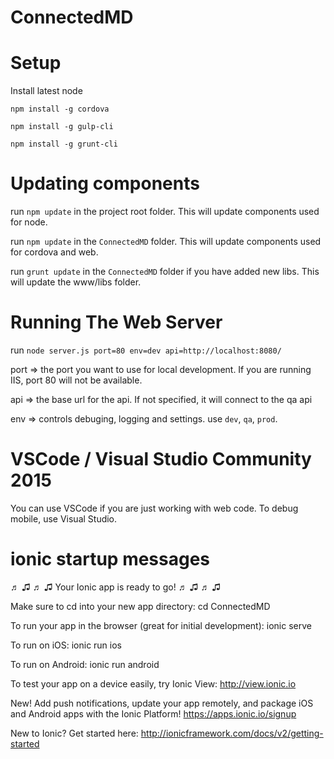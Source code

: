 # ConnectedMD

# Setup
Install latest node

`npm install -g cordova`

`npm install -g gulp-cli`

`npm install -g grunt-cli`

# Updating components
run `npm update` in the project root folder. This will update components used for node.

run `npm update` in the `ConnectedMD` folder. This will update components used for cordova and web.

run `grunt update` in the `ConnectedMD` folder if you have added new libs. This will update the www/libs folder.

# Running The Web Server
run `node server.js port=80 env=dev api=http://localhost:8080/`

port => the port you want to use for local development. If you are running IIS, port 80 will not be available.

api => the base url for the api. If not specified, it will connect to the qa api

env => controls debuging, logging and settings. use `dev`, `qa`, `prod`.

# VSCode / Visual Studio Community 2015
You can use VSCode if you are just working with web code. To debug mobile, use Visual Studio.


# ionic startup messages
♬ ♫ ♬ ♫  Your Ionic app is ready to go! ♬ ♫ ♬ ♫

Make sure to cd into your new app directory:
  cd ConnectedMD

To run your app in the browser (great for initial development):
  ionic serve

To run on iOS:
  ionic run ios

To run on Android:
  ionic run android

To test your app on a device easily, try Ionic View:
  http://view.ionic.io

New! Add push notifications, update your app remotely, and package iOS and Android apps with the Ionic Platform!
https://apps.ionic.io/signup

New to Ionic? Get started here: http://ionicframework.com/docs/v2/getting-started